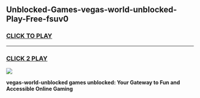 
## Unblocked-Games-vegas-world-unblocked-Play-Free-fsuv0
<h3>
<a href="https://premium76.site?title=vegas-world-unblocked&ref=21A">CLICK TO PLAY</a></h3>
<hr>

<h3>
<a href="https://premium76.site?title=vegas-world-unblocked&ref=21A">CLICK 2 PLAY</a>
  
</h3>

<a href="https://premium76.site?title=vegas-world-unblocked&ref=21A"><img src="https://clearcache.store/games.png"></a>


**vegas-world-unblocked games unblocked: Your Gateway to Fun and Accessible Online Gaming**
